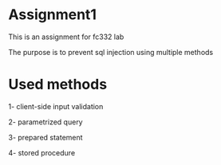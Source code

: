 # Assignment1
This is an assignment for fc332 lab 

The purpose is to prevent sql injection using multiple methods

# Used methods

1- client-side input validation

2- parametrized query

3- prepared statement 

4- stored procedure 
